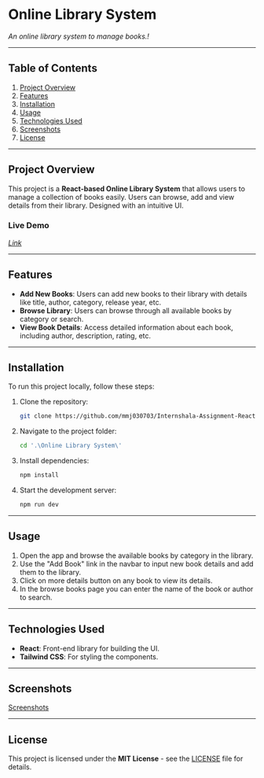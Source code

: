 # **Online Library System**

_An online library system to manage books.!_

---

## Table of Contents

1. [Project Overview](#project-overview)
2. [Features](#features)
3. [Installation](#installation)
4. [Usage](#usage)
5. [Technologies Used](#technologies-used)
6. [Screenshots](#screenshots)
7. [License](#license)

---

## Project Overview

This project is a **React-based Online Library System** that allows users to manage a collection of books easily. Users can browse, add and view details from their library. Designed with an intuitive UI.

### Live Demo

_[Link](https://online-library-system.netlify.app/)_

---

## Features

- **Add New Books**: Users can add new books to their library with details like title, author, category, release year, etc.
- **Browse Library**: Users can browse through all available books by category or search.
- **View Book Details**: Access detailed information about each book, including author, description, rating, etc.

---

## Installation

To run this project locally, follow these steps:

1. Clone the repository:

   ```bash
   git clone https://github.com/mmj030703/Internshala-Assignment-React-2-Online-Library-System.git
   ```

2. Navigate to the project folder:

   ```bash
   cd '.\Online Library System\'
   ```

3. Install dependencies:

   ```bash
   npm install
   ```

4. Start the development server:

   ```bash
   npm run dev
   ```

---

## Usage

1. Open the app and browse the available books by category in the library.
2. Use the "Add Book" link in the navbar to input new book details and add them to the library.
3. Click on more details button on any book to view its details.
4. In the browse books page you can enter the name of the book or author to search.

---

## Technologies Used

- **React**: Front-end library for building the UI.
- **Tailwind CSS**: For styling the components.

---

## Screenshots

[Screenshots](https://github.com/mmj030703/Internshala-Assignment-React-2-Online-Library-System/wiki/Screenshots-of-the-App)

---

## License

This project is licensed under the **MIT License** - see the [LICENSE](LICENSE) file for details.
